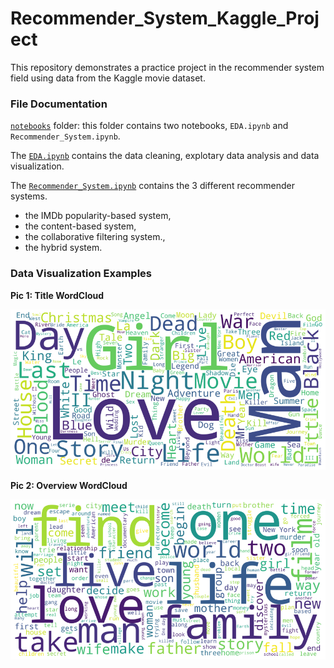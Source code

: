 # Recommender_System_Kaggle_Project

This repository demonstrates a practice project in the recommender system field using data from the Kaggle movie dataset.

### File Documentation

[`notebooks`](https://github.com/lichunxiao9501/Recommender_System_Kaggle_Project/tree/master/notebooks) folder: this folder contains two notebooks, `EDA.ipynb` and `Recommender_System.ipynb`.

The [`EDA.ipynb`](https://github.com/lichunxiao9501/Recommender_System_Kaggle_Project/blob/master/notebooks/EDA.ipynb) contains the data cleaning, explotary data analysis and data visualization.

The [`Recommender_System.ipynb`](https://github.com/lichunxiao9501/Recommender_System_Kaggle_Project/blob/master/notebooks/Recommender_System.ipynb) contains the 3 different recommender systems.
* the IMDb popularity-based system, 
* the content-based system, 
* the collaborative filtering system.,
* the hybrid system.

### Data Visualization Examples

__Pic 1: Title WordCloud__

![](/pics/title_wordcloud.png)

__Pic 2: Overview WordCloud__

![](/pics/overview_wordcloud.png)
